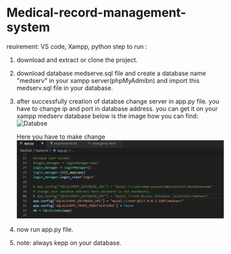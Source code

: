 # Medical-record-management-system
reuirement: VS code, Xampp, python
step to run :

1. download and extract or clone the project.
2. download database medserve.sql file and create a database name "medserv" in your xampp server(phpMyAdmibn) and import this medserv.sql file in your database.
3. after successfully creation of databse change server in app.py file. you have to change ip and port in database address. you can get it on your xampp medserv database below is
   the image how you can find:
   ![Databse](https://drive.google.com/file/d/1xBLCTFvNNFTjIFSxpCXZMuOdX6cFGJae/view?usp=sharing)
   
   Here you have to make change
   ![alt text](https://github.com/premsagarkushwaha/prms_db/blob/main/git-tut/app.png)
4. now run app.py file.
5. note: always kepp on your database.

